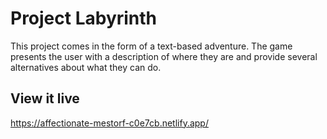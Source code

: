 # Project Labyrinth

This project comes in the form of a text-based adventure. The game presents the user with a description of where they are and provide several alternatives about what they can do.

## View it live

https://affectionate-mestorf-c0e7cb.netlify.app/

